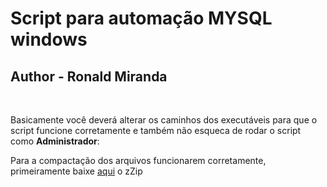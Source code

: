 # Script para automação MYSQL windows


## Author - Ronald Miranda

<br>


<p>


 Basicamente você deverá alterar os caminhos dos executáveis para que o script funcione corretamente e também não esqueca de rodar o script como **Administrador**:

 Para a compactação dos arquivos funcionarem corretamente, primeiramente baixe [aqui](https://www.7-zip.org/a/7z1900-x64.exe) o zZip


</p>